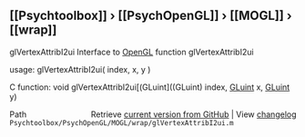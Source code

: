 ## [[Psychtoolbox]] &#8250; [[PsychOpenGL]] &#8250; [[MOGL]] &#8250; [[wrap]]

glVertexAttribI2ui  Interface to [OpenGL](OpenGL) function glVertexAttribI2ui  
  
usage:  glVertexAttribI2ui( index, x, y )  
  
C function:  void glVertexAttribI2ui[(GLuint]((GLuint) index, [GLuint](GLuint) x, [GLuint](GLuint) y)  




<div class="code_header" style="text-align:right;">
  <span style="float:left;">Path&nbsp;&nbsp;</span> <span class="counter">Retrieve <a href=
  "https://raw.github.com/Psychtoolbox-3/Psychtoolbox-3/beta/Psychtoolbox/PsychOpenGL/MOGL/wrap/glVertexAttribI2ui.m">current version from GitHub</a> | View <a href=
  "https://github.com/Psychtoolbox-3/Psychtoolbox-3/commits/beta/Psychtoolbox/PsychOpenGL/MOGL/wrap/glVertexAttribI2ui.m">changelog</a></span>
</div>
<div class="code">
  <code>Psychtoolbox/PsychOpenGL/MOGL/wrap/glVertexAttribI2ui.m</code>
</div>

